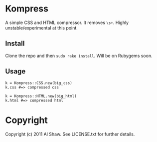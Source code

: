 # Kompress

A simple CSS and HTML compressor. It removes `\s+`. Highly unstable/experimental at this point.

## Install

Clone the repo and then `sudo rake install`. Will be on Rubygems soon.

## Usage

    k = Kompress::CSS.new(big_css)
    k.css #=> compressed css
    
    k = Kompress::HTML.new(big_html)
    k.html #=> compressed html
    
    
# Copyright

Copyright (c) 2011 Al Shaw. See LICENSE.txt for
further details.

